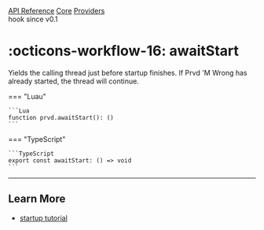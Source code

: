 <div class="pmwdoc-reference-breadcrumbs">
<a href="../../../">API Reference</a>
<a href="../../">Core</a>
<a href="../">Providers</a>
</div>

<div class="pmwdoc-reference-tags">
<span class="pmwdoc-reference-highlight">hook</span>
<span class="pmwdoc-reference-since">since v0.1</span>
</div>

# :octicons-workflow-16: awaitStart

Yields the calling thread just before startup finishes. If Prvd 'M Wrong has
already started, the thread will continue.

=== "Luau"

    ```Lua
    function prvd.awaitStart(): ()
    ```

=== "TypeScript"

    ```TypeScript
    export const awaitStart: () => void
    ```

---

## Learn More

- [startup tutorial](../../../tutorials/fundamentals/startup.md)
